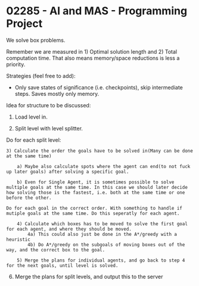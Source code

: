 # 02285 - AI and MAS - Programming Project

We solve box problems.

Remember we are measured in 1) Optimal solution length and 2) Total computation time.
That also means memory/space reductions is less a priority.

Strategies (feel free to add):
* Only save states of significance (i.e. checkpoints), skip intermediate steps. Saves mostly only memory.

Idea for structure to be discussed:

1) Load level in.

2) Split level with level splitter.

Do for each split level:

	3) Calculate the order the goals have to be solved in(Many can be done at the same time)

		a) Maybe also calculate spots where the agent can end(to not fuck up later goals) after solving a specific goal. 

		b) Even for Single Agent, it is sometimes possible to solve multiple goals at the same time. In this case we should later decide how solving those is the fastest, i.e. both at the same time or one before the other.

	Do for each goal in the correct order. With something to handle if mutiple goals at the same time. Do this seperatly for each agent.

		4) Calculate which boxes has to be moved to solve the first goal for each agent, and where they should be moved.
			4a) This could also just be done in the A*/greedy with a heuristic
			4b) Do A*/greedy on the subgoals of moving boxes out of the way, and the correct box to the goal.

		5) Merge the plans for individual agents, and go back to step 4 for the next goals, until level is solved.

6) Merge the plans for split levels, and output this to the server

